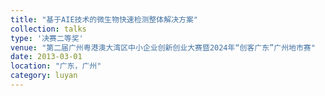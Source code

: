 ```yaml
---
title: "基于AIE技术的微生物快速检测整体解决方案"
collection: talks
type: '决赛二等奖'
venue: "第二届广州粤港澳大湾区中小企业创新创业大赛暨2024年“创客广东”广州地市赛"
date: 2013-03-01
location: "广东，广州"
category: luyan
---
```


